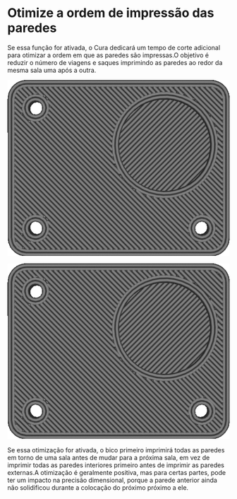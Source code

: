 Otimize a ordem de impressão das paredes
====
Se essa função for ativada, o Cura dedicará um tempo de corte adicional para otimizar a ordem em que as paredes são impressas.O objetivo é reduzir o número de viagens e saques imprimindo as paredes ao redor da mesma sala uma após a outra.

![Otimização desativada](../../../articles/images/optimize_wall_printing_order_disabled.gif)

![Otimização ativada](../../../articles/images/optimize_wall_printing_order_enabled.gif)

Se essa otimização for ativada, o bico primeiro imprimirá todas as paredes em torno de uma sala antes de mudar para a próxima sala, em vez de imprimir todas as paredes interiores primeiro antes de imprimir as paredes externas.A otimização é geralmente positiva, mas para certas partes, pode ter um impacto na precisão dimensional, porque a parede anterior ainda não solidificou durante a colocação do próximo próximo a ele.